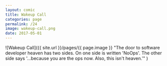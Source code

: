 ```yaml
---
layout: comic
title: Wakeup Call
categories: page
permalink: /24
image: wakeup-call.png
date: 2017-05-01
---
```


![Wakeup Call]({{ site.url }}/pages/{{ page.image }} "The door to software developer heaven has two sides. On one side is written 'NoOps'. The other side says '...because you are the ops now. Also, this isn't heaven.'" )